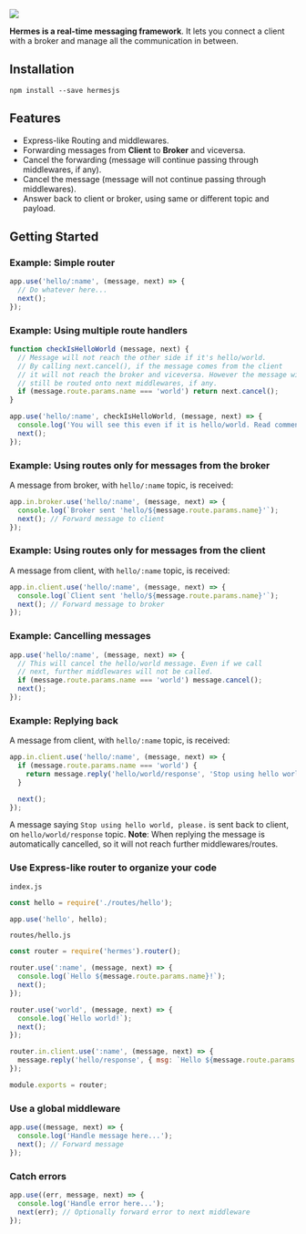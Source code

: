 ![](https://raw.githubusercontent.com/hitchhq/hermes/master/hermes.jpg)

**Hermes is a real-time messaging framework**. It lets you connect a client with a
broker and manage all the communication in between.

## Installation

```
npm install --save hermesjs
```

## Features

* Express-like Routing and middlewares.
* Forwarding messages from **Client** to **Broker** and viceversa.
* Cancel the forwarding (message will continue passing through middlewares, if any).
* Cancel the message (message will not continue passing through middlewares).
* Answer back to client or broker, using same or different topic and payload.

## Getting Started

### Example: Simple router
```js
app.use('hello/:name', (message, next) => {
  // Do whatever here...
  next();
});
```

### Example: Using multiple route handlers
```js
function checkIsHelloWorld (message, next) {
  // Message will not reach the other side if it's hello/world.
  // By calling next.cancel(), if the message comes from the client
  // it will not reach the broker and viceversa. However the message will
  // still be routed onto next middlewares, if any.
  if (message.route.params.name === 'world') return next.cancel();
}

app.use('hello/:name', checkIsHelloWorld, (message, next) => {
  console.log('You will see this even if it is hello/world. Read comments above.');
  next();
});
```

### Example: Using routes only for messages from the broker

A message from broker, with `hello/:name` topic, is received:

```js
app.in.broker.use('hello/:name', (message, next) => {
  console.log(`Broker sent 'hello/${message.route.params.name}'`);
  next(); // Forward message to client
});
```

### Example: Using routes only for messages from the client

A message from client, with `hello/:name` topic, is received:

```js
app.in.client.use('hello/:name', (message, next) => {
  console.log(`Client sent 'hello/${message.route.params.name}'`);
  next(); // Forward message to broker
});
```

### Example: Cancelling messages

```js
app.use('hello/:name', (message, next) => {
  // This will cancel the hello/world message. Even if we call
  // next, further middlewares will not be called.
  if (message.route.params.name === 'world') message.cancel();
  next();
});
```

### Example: Replying back

A message from client, with `hello/:name` topic, is received:

```js
app.in.client.use('hello/:name', (message, next) => {
  if (message.route.params.name === 'world') {
    return message.reply('hello/world/response', 'Stop using hello world, please.');
  }

  next();
});
```

A message saying `Stop using hello world, please.` is sent back to client,
on `hello/world/response` topic. **Note**: When replying the message is automatically
cancelled, so it will not reach further middlewares/routes.

### Use Express-like router to organize your code

`index.js`
```js
const hello = require('./routes/hello');

app.use('hello', hello);
```

`routes/hello.js`
```js
const router = require('hermes').router();

router.use(':name', (message, next) => {
  console.log(`Hello ${message.route.params.name}!`);
  next();
});

router.use('world', (message, next) => {
  console.log(`Hello world!`);
  next();
});

router.in.client.use(':name', (message, next) => {
  message.reply('hello/response', { msg: `Hello ${message.route.params.name} from Hermes!` });
});

module.exports = router;
```

### Use a global middleware

```js
app.use((message, next) => {
  console.log('Handle message here...');
  next(); // Forward message
});
```

### Catch errors

```js
app.use((err, message, next) => {
  console.log('Handle error here...');
  next(err); // Optionally forward error to next middleware
});
```

